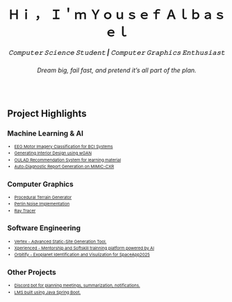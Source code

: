 <div style="position: relative; width: 50%; margin: 0 auto; overflow: hidden;">
</div></p>
<h1 align="center">Ｈｉ ， Ｉ＇ｍ Ｙｏｕｓｅｆ Ａｌｂａｓｅｌ </h1>
<h5 align="center">𝙲𝚘𝚖𝚙𝚞𝚝𝚎𝚛 𝚂𝚌𝚒𝚎𝚗𝚌𝚎 𝚂𝚝𝚞𝚍𝚎𝚗𝚝 | 𝙲𝚘𝚖𝚙𝚞𝚝𝚎𝚛 𝙶𝚛𝚊𝚙𝚑𝚒𝚌𝚜 𝙴𝚗𝚝𝚑𝚞𝚜𝚒𝚊𝚜𝚝 </h5>
<h6 align="center">Dream big, fail fast, and pretend it’s all part of the plan.</h6>

<br />
<h2>Project Highlights </h2>
<h2 align="left" style="font-size: 1.0rem;">Machine Learning & AI</h2>
<ul style="font-size: 0.6rem; line-height: 1.6;">
  <li><a href="https://github.com/Yousef-Albasel/EEG-Based-BCI-System" target="_blank">EEG Motor Imagery Classification for BCI Systems</a></li>
  <li><a href="https://www.kaggle.com/code/yousefalbasel/generating-interior-design-dcgan-wgan" target="_blank">Generating Interior Design using wGAN</a></li>
  <li><a href="https://github.com/Yousef-Albasel/OULAD-Recommender-System" target="_blank">OULAD Recommendation System for learning material</a></li>
  <li><a href="https://www.kaggle.com/code/yousefalbasel/auto-diagnostic-reports-generation-on-mimic-cxr-cn" target="_blank">Auto-Diagnostic Report Generation on MIMIC-CXR</a></li>
</ul>

<h2 align="left" style="font-size: 1.0rem;">Computer Graphics</h2>
<ul style="font-size: 0.6rem; line-height: 1.6;">
  <li><a href="https://github.com/Yousef-Albasel/GenTerrain3D" target="_blank">Procedural Terrain Generator</a></li>
  <li><a href="https://github.com/Yousef-Albasel/ProceduralTerra" target="_blank">Perlin Noise Implementation</a></li>
  <li><a href="https://github.com/Yousef-Albasel/raytracer" target="_blank">Ray Tracer</a></li>
</ul>

<h2 align="left" style="font-size: 1.0rem;">Software Engineering</h2>
<ul style="font-size: 0.6rem; line-height: 1.6;">
  <li><a href="https://github.com/Yousef-Albasel/Vertex" target="_blank">Vertex - Advanced Static-Site Generation Tool.</a></li>
  <li><a href="https://github.com/AdelHefny/Xperienced" target="_blank">Xperienced - Mentorship and Softskill trainning platform powered by AI</a></li>
  <li><a href="https://github.com/Yousef-Albasel/Orbitify" target="_blank">Orbitify - Exoplanet Identification and Visulization for SpaceApp2025</a></li>
</ul>

<h2 align="left" style="font-size: 1.0rem;">Other Projects</h2>
<ul style="font-size: 0.6rem; line-height: 1.6;">
  <li><a href="https://github.com/Yousef-Albasel/Bor3y" target="_blank">Discord bot for planning meetings, summarization, notifications.</a></li>
  <li><a href="https://github.com/a7medev/lms" target="_blank">LMS built using Java Spring Boot.</a></li>
</ul>


